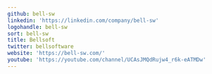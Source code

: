 ```yaml
---
github: bell-sw
linkedin: 'https://linkedin.com/company/bell-sw'
logohandle: bell-sw
sort: bell-sw
title: Bellsoft
twitter: bellsoftware
website: 'https://bell-sw.com/'
youtube: 'https://youtube.com/channel/UCAsJMQdRujw4_r6k-eATMDw'
---
```

